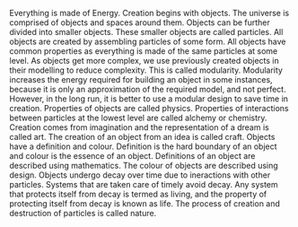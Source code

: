 Everything is made of Energy.
Creation begins with objects.
The universe is comprised of objects and spaces around them.
Objects can be further divided into smaller objects.
These smaller objects are called particles.
All objects are created by assembling particles of some form.
All objects have common properties as everything is made of the same particles at some level.
As objects get more complex, we use previously created objects in their modelling to reduce complexity. This is called modularity.
Modularity increases the energy required for building an object in some instances, because it is only an approximation of the required model, and not perfect. However, in the long run, it is better to use a modular design to save time in creation.
Properties of objects are called physics.
Properties of interactions between particles at the lowest level are called alchemy or chemistry.
Creation comes from imagination and the representation of a dream is called art.
The creation of an object from an idea is called craft.
Objects have a definition and colour.
Definition is the hard boundary of an object and colour is the essence of an object.
Definitions of an object are described using mathematics.
The colour of objects are described using design.
Objects undergo decay over time due to ineractions with other particles.
Systems that are taken care of timely avoid decay.
Any system that protects itself from decay is termed as living, and the property of protecting itself from decay is known as life.
The process of creation and destruction of particles is called nature.